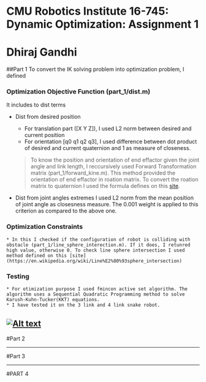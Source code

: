 # CMU Robotics Institute 16-745: Dynamic Optimization: Assignment 1 
# Dhiraj Gandhi
##Part 1
To convert the IK solving problem into optimization problem, I defined  
### Optimization Objective Function (part_1/dist.m)
It includes to dist terms
* Dist from desired position
    * For translation part ([X Y Z]), I used L2 norm between desired and current position 
    * For orientation [q0 q1 q2 q3], I used difference between dot product of desired and current quaternion and 1 as measure of closeness.

    > To know the position and orientation of end effactor given the joint angle and link length, I reccursively used Forward Transformation matrix (part_1/forward_kine.m). This method provided the orientation of end effactor in roation matrix. To convert the roation matrix to quaternion I used the formula defines on this [site](http://www.euclideanspace.com/maths/geometry/rotations/conversions/matrixToQuaternion/).       
* Dist from joint angles extremes
I used L2 norm from the mean position of joint angle as closesness measure. The 0.001 weight is applied to this criterion as compared to the above one. 


### Optimization Constraints
    * In this I checked if the configuration of robot is colliding with obstacle (part_1/line_sphere_interection.m). If it does, I retunred high value, otherwise 0. To check line sphere intersection I used method defined on this [site](https://en.wikipedia.org/wiki/Line%E2%80%93sphere_intersection)


### Testing
    * For otimization purpose I used fmincon active set algorithm. The algorithm uses a Sequential Quadratic Programming method to solve Karush-Kuhn-Tucker(KKT) equations.
    * I have tested it on the 3 link and 4 link snake robot.

[![Alt text](https://img.youtube.com/vi/V6zTDjGVavY/0.jpg)](https://www.youtube.com/watch?v=V6zTDjGVavY/) 
----

#Part 2



----
#Part 3



----
#PART 4
